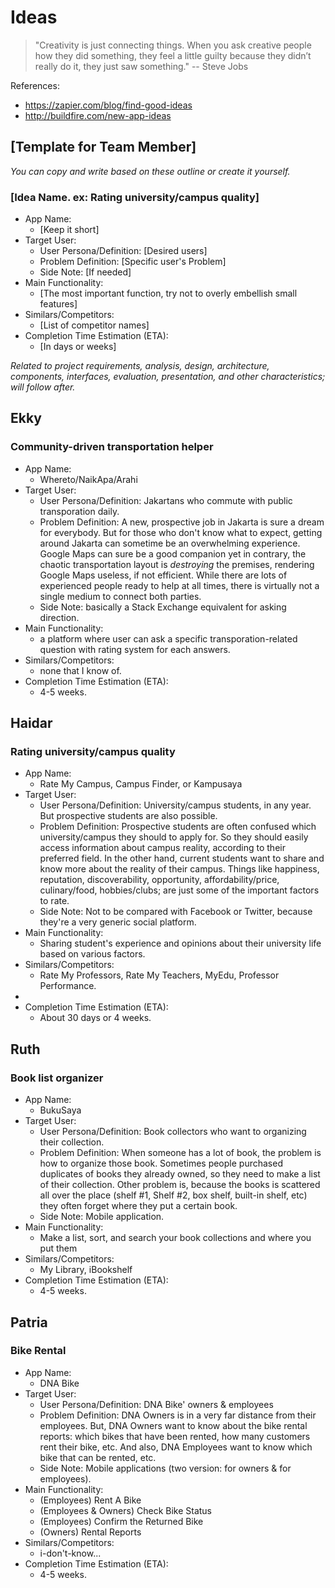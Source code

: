 Ideas
=====

> "Creativity is just connecting things. When you ask creative people how they did something, they feel a little guilty because they didn’t really do it, they just saw something." -- Steve Jobs

References:  
+ https://zapier.com/blog/find-good-ideas
+ http://buildfire.com/new-app-ideas

[Template for Team Member]
--------------------------

*You can copy and write based on these outline or create it yourself.*

### [Idea Name. ex: Rating university/campus quality]

+ App Name:
  + [Keep it short]
+ Target User:
  + User Persona/Definition: [Desired users]
  + Problem Definition: [Specific user's Problem]
  + Side Note: [If needed]
+ Main Functionality:
  + [The most important function, try not to overly embellish small features]
+ Similars/Competitors:
  + [List of competitor names]
+ Completion Time Estimation (ETA):
  + [In days or weeks]

*Related to project requirements, analysis, design, architecture, components, interfaces, evaluation, presentation, and other characteristics; will follow after.*

Ekky
----

### Community-driven transportation helper

+ App Name:
  + Whereto/NaikApa/Arahi
+ Target User:
  + User Persona/Definition: Jakartans who commute with public transporation daily.
  + Problem Definition: A new, prospective job in Jakarta is sure a dream for everybody. But for those who don't know what to expect, getting around Jakarta can sometime be an overwhelming experience. Google Maps can sure be a good companion yet in contrary, the chaotic transportation layout  is *destroying* the premises, rendering Google Maps useless, if not efficient.  While there are lots of experienced people ready to help at all times, there is virtually not a single medium to connect both parties.
  + Side Note: basically a Stack Exchange equivalent for asking direction.
+ Main Functionality:
  + a platform where user can ask a specific transporation-related question with rating system for each answers.
+ Similars/Competitors:
  + none that I know of.
+ Completion Time Estimation (ETA):
  + 4-5 weeks.

Haidar
------

### Rating university/campus quality

+ App Name:
  + Rate My Campus, Campus Finder, or Kampusaya
+ Target User:
  + User Persona/Definition: University/campus students, in any year. But prospective students are also possible.
  + Problem Definition: Prospective students are often confused which university/campus they should to apply for. So they should easily access information about campus reality, according to their preferred field. In the other hand, current students want to share and know more about the reality of their campus. Things like happiness, reputation, discoverability, opportunity, affordability/price, culinary/food, hobbies/clubs; are just some of the important factors to rate.
  + Side Note: Not to be compared with Facebook or Twitter, because they're a very generic social platform.
+ Main Functionality:
  + Sharing student's experience and opinions about their university life based on various factors.
+ Similars/Competitors:
  + Rate My Professors, Rate My Teachers, MyEdu, Professor Performance.
+
+ Completion Time Estimation (ETA):
  + About 30 days or 4 weeks.

Ruth
----

### Book list organizer

+ App Name:
  + BukuSaya
+ Target User:
  + User Persona/Definition: Book collectors who want to organizing their collection.
  + Problem Definition: When someone has a lot of book, the problem is how to organize those book. Sometimes people purchased duplicates of books they already owned, so they need to make a list of their collection. Other problem is, because the books is scattered all over the place (shelf #1, Shelf #2, box shelf, built-in shelf, etc) they often forget where they put a certain book.
  + Side Note: Mobile application.
+ Main Functionality:
  + Make a list, sort, and search your book collections and where you put them
+ Similars/Competitors:
  + My Library, iBookshelf
+ Completion Time Estimation (ETA):
  + 4-5 weeks.

Patria
------

### Bike Rental

+ App Name:
  + DNA Bike
+ Target User:
  + User Persona/Definition: DNA Bike' owners & employees
  + Problem Definition: DNA Owners is in a very far distance from their employees. But, DNA Owners want to know about the bike rental reports: which bikes that have been rented, how many customers rent their bike, etc. And also, DNA Employees want to know which bike that can be rented, etc.
  + Side Note: Mobile applications (two version: for owners & for employees).
+ Main Functionality:
  + (Employees) Rent A Bike
  + (Employees & Owners) Check Bike Status
  + (Employees) Confirm the Returned Bike
  + (Owners) Rental Reports
+ Similars/Competitors:
  + i-don't-know...
+ Completion Time Estimation (ETA):
  + 4-5 weeks.
